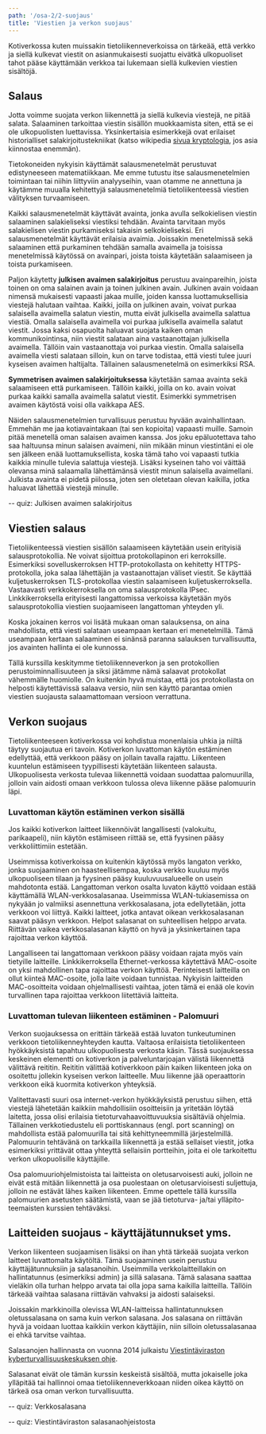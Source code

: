 ```yaml
---
path: '/osa-2/2-suojaus'
title: 'Viestien ja verkon suojaus'
---
```


<div> Kotiverkossa kuten muissakin tietoliikenneverkoissa on tärkeää, että verkko ja siellä kulkevat viestit on asianmukaisesti suojattu eivätkä ulkopuoliset tahot pääse käyttämään verkkoa tai lukemaan siellä kulkevien viestien sisältöjä.</div>

## Salaus

Jotta voimme suojata verkon liikennettä ja siellä kulkevia viestejä, ne pitää salata. Salaaminen tarkoittaa viestin sisällön muokkaamista siten, että se ei ole ulkopuolisten luettavissa. Yksinkertaisia esimerkkejä ovat erilaiset historialliset salakirjoitustekniikat (katso wikipedia [sivua kryptologia](https://fi.wikipedia.org/wiki/Kryptologia), jos asia kiinnostaa enemmän).

Tietokoneiden nykyisin käyttämät salausmenetelmät perustuvat edistyneeseen matematiikkaan. Me emme tutustu itse salausmenetelmien toimintaan tai niihin liittyviin analyyseihin, vaan otamme ne annettuna ja käytämme muualla kehitettyjä salausmenetelmiä tietoliikenteessä viestien välityksen turvaamiseen.

Kaikki salausmenetelmät käyttävät avainta, jonka avulla selkokielisen viestin salaaminen salakieliseksi viestiksi tehdään. Avainta tarvitaan myös salakielisen viestin purkamiseksi takaisin selkokieliseksi. Eri salausmenetelmät käyttävät erilaisia avaimia. Joissakin menetelmissä sekä salaaminen että purkaminen tehdään samalla avaimella ja toisissa menetelmissä käytössä on avainpari, joista toista käytetään salaamiseen ja toista purkamiseen.

Paljon käytetty <b>julkisen avaimen salakirjoitus</b> perustuu avainpareihin, joista toinen on oma salainen avain ja toinen julkinen avain. Julkinen avain voidaan nimensä mukaisesti vapaasti jakaa muille, joiden kanssa luottamuksellisia viestejä halutaan vaihtaa. Kaikki, joilla on julkinen avain, voivat purkaa salaisella avaimella salatun viestin, mutta eivät julkisella avaimella salattua viestiä. Omalla salaisella avaimella voi purkaa julkisella avaimella salatut viestit. Jossa kaksi osapuolta haluavat suojata kaiken oman kommunikointinsa, niin viestit salataan aina vastaanottajan julkisella avaimella. Tällöin vain vastaanottaja voi purkaa viestin. Omalla salaisella avaimella viesti salataan silloin, kun on tarve todistaa, että viesti tulee juuri kyseisen avaimen haltijalta. Tällainen salausmenetelmä on esimerkiksi RSA.

<b>Symmetrisen avaimen salakirjoituksessa</b> käytetään samaa avainta sekä salaamiseen että purkamiseen. Tällöin kaikki, joilla on ko. avain voivat purkaa kaikki samalla avaimella salatut viestit. Esimerkki symmetrisen avaimen käytöstä voisi olla vaikkapa AES.

Näiden salausmenetelmien turvallisuus perustuu hyvään avainhallintaan. Emmehän me jaa kotiavaintakaan (tai sen kopioita) vapaasti muille. Samoin pitää menetellä oman salaisen avaimen kanssa. Jos joku epäluotettava taho saa haltuunsa minun salaisen avaimeni, niin mikään minun viestintäni ei ole sen jälkeen enää luottamuksellista, koska tämä taho voi vapaasti tutkia kaikkia minulle tulevia salattuja viestejä. Lisäksi kyseinen taho voi väittää olevansa minä salaamalla lähettämänsä viestit minun salaisella avaimellani. Julkista avainta ei pidetä piilossa, joten sen oletetaan olevan kaikilla, jotka haluavat lähettää viestejä minulle.

-- quiz: Julkisen avaimen salakirjoitus
<div><quiznator id="5c78f913fd9fd71425c67e56"></quiznator></div>

## Viestien salaus

Tietoliikenteessä viestien sisällön salaamiseen käytetään usein erityisiä salausprotokollia. Ne voivat sijoittua protokollapinon eri kerroksille. Esimerkiksi sovelluskerroksen HTTP-protokollasta on kehitetty HTTPS-protokolla, joka salaa lähettäjän ja vastaanottajan väliset viestit. Se käyttää kuljetuskerroksen TLS-protokollaa viestin salaamiseen kuljetuskerroksella. Vastaavasti verkkokerroksella on oma salausprotokolla IPsec. Linkkikerroksella erityisesti langattomissa verkoissa käytetään myös salausprotokollia viestien suojaamiseen langattoman yhteyden yli.

Koska jokainen kerros voi lisätä mukaan oman salauksensa, on aina mahdollista, että viesti salataan useampaan kertaan eri menetelmillä. Tämä useampaan kertaan salaaminen ei sinänsä paranna salauksen turvallisuutta, jos avainten hallinta ei ole kunnossa.

Tällä kurssilla keskitymme tietoliikenneverkon ja sen protokollien perustoiminnallisuuteen ja siksi jätämme nämä salaavat protokollat vähemmälle huomiolle. On kuitenkin hyvä muistaa, että jos protokollasta on helposti käytettävissä salaava versio, niin sen käyttö parantaa omien viestien suojausta salaamattomaan versioon verrattuna.

## Verkon suojaus

Tietoliikenteeseen kotiverkossa voi kohdistua monenlaisia uhkia ja niiltä täytyy suojautua eri tavoin. Kotiverkon luvattoman käytön estäminen edellyttää, että verkkoon pääsy on jollain tavalla rajattu. Liikenteen kuuntelun estämiseen tyypillisesti käytetään liikenteen salausta. Ulkopuolisesta verkosta tulevaa liikennettä voidaan suodattaa palomuurilla, jolloin vain aidosti omaan verkkoon tulossa oleva liikenne pääse palomuurin läpi.

### Luvattoman käytön estäminen verkon sisällä

Jos kaikki kotiverkon laitteet liikennöivät langallisesti (valokuitu, parikaapeli), niin käytön estämiseen riittää se, että fyysinen pääsy verkkoliittimiin estetään.

Useimmissa kotiverkoissa on kuitenkin käytössä myös langaton verkko, jonka suojaaminen on haasteellisempaa, koska verkko kuuluu myös ulkopuoliseen tilaan ja fyysinen pääsy kuuluvuusalueelle on usein mahdotonta estää. Langattoman verkon osalta luvaton käyttö voidaan estää käyttämällä WLAN-verkkosalasanaa. Useimmissa WLAN-tukiasemissa on nykyään jo valmiiksi asennettuna verkkosalasana, jota edellytetään, jotta verkkoon voi liittyä. Kaikki laitteet, jotka antavat oikean verkkosalasanan saavat pääsyn verkkoon. Helpot salasanat on suhteellisen helppo arvata. Riittävän vaikea verkkosalasanan käyttö on hyvä ja yksinkertainen tapa rajoittaa verkon käyttöä.

Langalliseen tai langattomaan verkkoon pääsy voidaan rajata myös vain tietyille laitteille. Linkkikerroksella Ethernet-verkossa käytettävä MAC-osoite on yksi mahdollinen tapa rajoittaa verkon käyttöä. Perinteisesti laitteilla on ollut kiinteä MAC-osoite, jolla laite voidaan tunnistaa. Nykyisin laitteiden MAC-osoitteita voidaan ohjelmallisesti vaihtaa, joten tämä ei enää ole kovin turvallinen tapa rajoittaa verkkoon liitettäviä laitteita. 


### Luvattoman tulevan liikenteen estäminen - Palomuuri

Verkon suojauksessa on erittäin tärkeää estää luvaton tunkeutuminen verkkoon tietoliikenneyhteyden kautta. Valtaosa erilaisista tietoliikenteen hyökkäyksistä tapahtuu ulkopuolisesta verkosta käsin. Tässä suojauksessa keskeinen elementti on kotiverkon ja palveluntarjoajan välistä liikennettä välittävä reititin. Reititin välittää kotiverkkoon päin kaiken liikenteen joka on osoitettu jollekin kyseisen verkon laitteelle. Muu liikenne jää operaattorin verkkoon eikä kuormita kotiverkon yhteyksiä.

Valitettavasti suuri osa internet-verkon hyökkäyksistä perustuu siihen, että viestejä lähetetään kaikkiin mahdollisiin osoitteisiin ja yritetään löytää laitetta, jossa olisi erilaisia tietoturvahaavoittuvuuksia sisältäviä ohjelmia. Tällainen verkkotiedustelu eli porttiskannaus (engl. port scanning) on mahdollista estää palomuurilla tai sitä kehittyneemmillä järjestelmillä. Palomuurin tehtävänä on tarkkailla liikennettä ja estää sellaiset viestit, jotka esimerkiksi yrittävät ottaa yhteyttä sellaisiin portteihin, joita ei ole tarkoitettu verkon ulkopuolisille käyttäjille.

Osa palomuuriohjelmistoista tai laitteista on oletusarvoisesti auki, jolloin ne eivät estä mitään liikennettä ja osa puolestaan on oletusarvioisesti suljettuja, jolloin ne estävät lähes kaiken liikenteen. Emme opettele tällä kurssilla palomuurien asetusten säätämistä, vaan se jää tietoturva- ja/tai ylläpito- teemaisten kurssien tehtäväksi.

## Laitteiden suojaus - käyttäjätunnukset yms.

Verkon liikenteen suojaamisen lisäksi on ihan yhtä tärkeää suojata verkon laitteet luvattomalta käytöltä. Tämä suojaaminen usein perustuu käyttäjätunnuksiin ja salasanoihin. Useimmilla verkkolaitteillakin on hallintatunnus (esimerkiksi admin) ja sillä salasana. Tämä salasana saattaa vieläkin olla turhan helppo arvata tai olla jopa sama kaikilla laitteilla. Tällöin tärkeää vaihtaa salasana riittävän vahvaksi ja aidosti salaiseksi.

Joissakin markkinoilla olevissa WLAN-laitteissa hallintatunnuksen oletussalasana on sama kuin verkon salasana. Jos salasana on riittävän hyvä ja voidaan luottaa kaikkiin verkon käyttäjiin, niin silloin oletussalasanaa ei ehkä tarvitse vaihtaa. 

Salasanojen hallinnasta on vuonna 2014 julkaistu [Viestintäviraston kyberturvallisuuskeskuksen ohje](https://www.kyberturvallisuuskeskus.fi/sites/default/files/media/file/Salasanat_haltuun.pdf).

Salasanat eivät ole tämän kurssin keskeistä sisältöä, mutta jokaiselle joka ylläpitää tai hallinnoi omaa tietoliikenneverkkoaan niiden oikea käyttö on tärkeä osa oman verkon turvallisuutta.

-- quiz: Verkkosalasana
<div><quiznator id="5c790cf3ddb6b814af3271b0"></quiznator></div>

-- quiz: Viestintäviraston salasanaohjeistosta
<div><quiznator id="5c791dc5fd9fd71425c67eaf"></quiznator></div>

